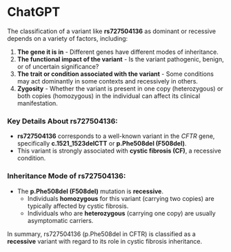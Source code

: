 # ChatGPT

The classification of a variant like **rs727504136** as dominant or recessive depends on a variety of factors, including:

1. **The gene it is in** - Different genes have different modes of inheritance.
2. **The functional impact of the variant** - Is the variant pathogenic, benign, or of uncertain significance?
3. **The trait or condition associated with the variant** - Some conditions may act dominantly in some contexts and recessively in others.
4. **Zygosity** - Whether the variant is present in one copy (heterozygous) or both copies (homozygous) in the individual can affect its clinical manifestation.

### Key Details About rs727504136:
- **rs727504136** corresponds to a well-known variant in the *CFTR* gene, specifically **c.1521_1523delCTT** or **p.Phe508del (F508del)**.
- This variant is strongly associated with **cystic fibrosis (CF)**, a recessive condition.

### Inheritance Mode of rs727504136:
- The **p.Phe508del (F508del)** mutation is **recessive**.  
    - Individuals **homozygous** for this variant (carrying two copies) are typically affected by cystic fibrosis.
    - Individuals who are **heterozygous** (carrying one copy) are usually asymptomatic carriers.

In summary, rs727504136 (p.Phe508del in CFTR) is classified as a **recessive** variant with regard to its role in cystic fibrosis inheritance.